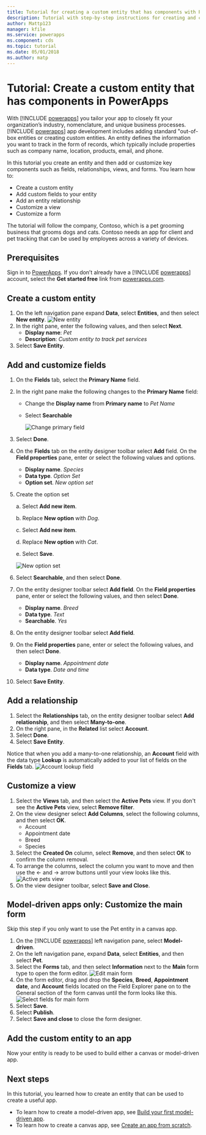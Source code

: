 ```yaml
---
title: Tutorial for creating a custom entity that has components with PowerApps | Microsoft Docs
description: Tutorial with step-by-step instructions for creating and configuring an entity to use with a PowerApps app.
author: Mattp123
manager: kfile
ms.service: powerapps
ms.component: cds
ms.topic: tutorial
ms.date: 05/01/2018
ms.author: matp
---
```


# Tutorial: Create a custom entity that has components in PowerApps

With [!INCLUDE [powerapps](../../includes/powerapps.md)] you tailor your app to closely fit your organization’s industry, nomenclature, and unique business processes. [!INCLUDE [powerapps](../../includes/powerapps.md)] app development includes adding standard "out-of-box entities or creating custom entities. An entity defines the information you want to track in the form of records, which typically include properties such as company name, location, products, email, and phone. 

In this tutorial you create an entity and then add or customize key components such as fields, relationships, views, and forms. You learn how to:

- Create a custom entity
- Add custom fields to your entity
- Add an entity relationship
- Customize a view 
- Customize a form

The tutorial will follow the company, Contoso, which is a pet grooming business that grooms dogs and cats. Contoso needs an app for client and pet tracking that can be used by employees across a variety of devices.

## Prerequisites

Sign in to [PowerApps](https://powerapps.microsoft.com/). If you don’t already have a [!INCLUDE [powerapps](../../includes/powerapps.md)] account, select the **Get started free** link from [powerapps.com](https://web.powerapps.com).

## Create a custom entity

1. On the left navigation pane expand **Data**, select **Entities**, and then select **New entity**.
    ![New entity](media/create-custom-entity/create-new-entity.png)
2. In the right pane, enter the following values, and then select **Next**.
   - **Display name**: *Pet* 
   - **Description**: *Custom entity to track pet services*
3. Select **Save Entity**.

## Add and customize fields
 
1. On the **Fields** tab, select the **Primary Name** field.
2. In the right pane make the following changes to the **Primary Name** field: 
   - Change the **Display name** from **Primary name** to *Pet Name*
   - Select **Searchable**  
  
     ![Change primary field](media/create-custom-entity/primary-field.png)
3. Select **Done**.
4. On the **Fields** tab on the entity designer toolbar select **Add** field. On the **Field properties** pane, enter or select the following values and options.
   - **Display name**. *Species*
   - **Data type**. *Option Set*
   - **Option set**. *New option set*
5. Create the option set

   a. Select **Add new item**. 
  
   b. Replace **New option** with *Dog*. 
   
   c. Select **Add new item**. 
    
   d.  Replace **New option** with *Cat*. 
    
   e. Select **Save**. 

   ![New option set](media/create-custom-entity/optionset-add-items.png)

6. Select **Searchable**, and then select **Done**.

7. On the entity designer toolbar select **Add field**. On the **Field properties** pane, enter or select the following values, and then select **Done**.
   - **Display name**. *Breed*
   - **Data type**. *Text*
   - **Searchable**. *Yes*

8. On the entity designer toolbar select **Add field**. 

9. On the **Field properties** pane, enter or select the following values, and then select **Done**. 
   - **Display name**. *Appointment date*
   - **Data type**. *Date and time*

10. Select **Save Entity**.

## Add a relationship

1. Select the **Relationships** tab, on the entity designer toolbar select **Add relationship**, and then select **Many-to-one**. 
2. On the right pane, in the **Related** list select **Account**.
3. Select **Done**.
4. Select **Save Entity**.

Notice that when you add a many-to-one relationship, an **Account** field with the data type **Lookup** is automatically added to your list of fields on the **Fields** tab.
    ![Account lookup field](media/create-custom-entity/account-lookup-field.png)

## Customize a view

1. Select the **Views** tab, and then select the **Active Pets** view. If you don't see the **Active Pets** view, select **Remove filter**.
2. On the view designer select **Add Columns**, select the following columns, and then select **OK**.
   - Account
   - Appointment date 
   - Breed 
   - Species
3. Select the **Created On** column, select **Remove**, and then select **OK** to confirm the column removal.
4. To arrange the columns, select the column you want to move and then use the <- and -> arrow buttons until your view looks like this.
    ![Active pets view](media/create-custom-entity/active-pets-view.png)
5. On the view designer toolbar, select **Save and Close**.  

## Model-driven apps only: Customize the main form

Skip this step if you only want to use the Pet entity in a canvas app. 

1. On the [!INCLUDE [powerapps](../../includes/powerapps.md)] left navigation pane, select **Model-driven**.
2. On the left navigation pane, expand **Data**, select **Entities**, and then select **Pet**.
3. Select the **Forms** tab, and then select **Information** next to the **Main** form type to open the form editor.
    ![Edit main form](media/create-custom-entity/main-form-edit.png)
4. On the form editor, drag and drop the **Species**, **Breed**, **Appointment date**, and **Account** fields located on the Field Explorer pane on to the General section of the form canvas until the form looks like this.
    ![Select fields for main form](media/create-custom-entity/main-form-edit2.png) 
5. Select **Save**.
6. Select **Publish**.
7. Select **Save and close** to close the form designer.

## Add the custom entity to an app

Now your entity is ready to be used to build either a canvas or model-driven app. 

## Next steps

In this tutorial, you learned how to create an entity that can be used to create a useful app. 
- To learn how to create a model-driven app, see [Build your first model-driven app](../model-driven-apps/build-first-model-driven-app.md).
- To learn how to create a canvas app, see [Create an app from scratch](../canvas-apps/get-started-create-from-blank.md).
